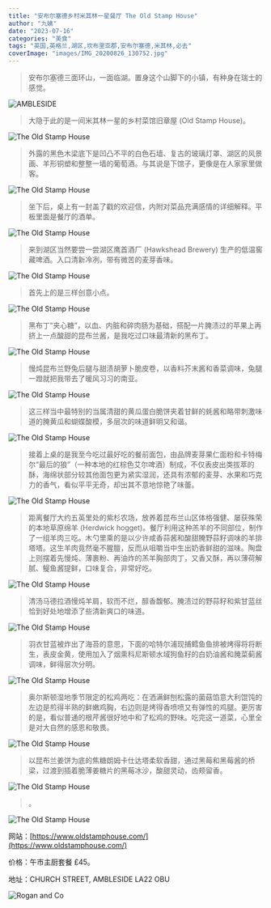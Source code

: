```yaml
---
title: "安布尔塞德乡村米其林一星餐厅 The Old Stamp House"
author: "九姨"
date: "2023-07-16"
categories: "美食"
tags: "英国,英格兰,湖区,坎布里亚郡,安布尔塞德,米其林,必去"
coverImage: "images/IMG_20200826_130752.jpg"
---
```


>安布尔塞德三面环山，一面临湖。置身这个山脚下的小镇，有种身在瑞士的感觉。

![AMBLESIDE](images/IMG_20200824_160705.jpg)

>大隐于此的是一间米其林一星的乡村菜馆旧章屋 (Old Stamp House)。

![The Old Stamp House](images/IMG_20200826_122521.jpg)

>外露的黑色木梁底下是凹凸不平的白色石墙、复古的玻璃灯罩、湖区的风景画、羊形铜塑和整整一墙的葡萄酒。与其说是下馆子，更像是在人家家里做客。

![The Old Stamp House](images/IMG_20200826_131653.jpg)

>坐下后，桌上有一封盖了戳的欢迎信，内附对菜品充满感情的详细解释。平板里面是餐厅的酒单。

![The Old Stamp House](images/IMG_20200826_122720.jpg)

>来到湖区当然要尝一尝湖区鹰首酒厂 (Hawkshead Brewery) 生产的低温窖藏啤酒。入口清新冷冽，带有微苦的麦芽香味。

![The Old Stamp House](images/IMG_20200826_123701.jpg)

>首先上的是三样创意小点。

![The Old Stamp House](images/IMG_20200826_123906.jpg)

>黑布丁“夹心糖”，以血、内脏和碎肉肠为基础，搭配一片腌渍过的苹果上再挤上一点酸甜的昆布兰酱，是我吃过口味最清新的黑布丁。

![The Old Stamp House](images/IMG_20200826_123927.jpg)

>慢炖昆布兰野兔后腿与甜渍胡萝卜脆皮卷，以香料芥末酱和香菜调味，兔腿一蹬就把我带去了暖风习习的南亚。

![The Old Stamp House](images/IMG_20200826_123939.jpg)

>这三样当中最特别的当属清甜的黄瓜蛋白脆饼夹着甘鲜的蚝酱和略带刺激味道的腌黄瓜和蝴蝶酸模，多层次的味道鲜明又和谐。

![The Old Stamp House](images/IMG_20200826_123950.jpg)

>接着上桌的是我至今吃过最好吃的餐前面包，由品牌麦芽果仁面粉和卡特梅尔“最后的狼”（一种本地的红棕色艾尔啤酒）制成，不仅表皮出类拔萃的酥，海绵状部分较其他面包更为紧实湿润，还具有浓郁的麦芽、水果和巧克力的香气，看似平平无奇，却出其不意地惊艳了味蕾。

![The Old Stamp House](images/IMG_20200826_125629.jpg)

>距离餐厅大约五英里处的紫杉农场，放养着昆布兰山区体格强健、屡获殊荣的本地草原绵羊 (Herdwick hogget)。餐厅利用这种羔羊的不同部位，制作了一组羊肉三吃。木勺里乘的是以少许咸香蒜酱和酸甜腌野蒜籽调味的羊排塔塔。这生羊肉竟然毫不腥膻，反而从咀嚼当中生出奶香鲜甜的滋味。陶盘上则摆着先慢炖、薄裹粉、再油炸的羔羊胸部肉丁，又香又酥，再以薄荷解腻、鳀鱼酱提鲜，口味复合，非常好吃。

![The Old Stamp House](images/IMG_20200826_130752.jpg)

>清汤马德拉酒慢炖羊肩，软而不烂，醇香馥郁。腌渍过的野蒜籽和紫甘蓝丝恰到好处地增添了些清新爽口的味道。

![The Old Stamp House](images/IMG_20200826_130737.jpg)

>羽衣甘蓝被炸出了海苔的意思，下面的哈特尔浦现捕鳕鱼鱼排被烤得将将断生，表皮金黄，使用加入了烟熏科尼斯顿水域狗鱼籽的白奶油酱和腌菜蓟酱调味，鲜得层次分明。

![The Old Stamp House](images/IMG_20200826_133106.jpg)

>奥尔斯顿湿地季节限定的松鸡两吃：在洒满鲜刨松露的菌菇馅意大利馄饨的左边是煎得半熟的鲜嫩鸡胸，右边则是烤得香喷喷又有弹性的鸡腿。更厉害的是，看似普通的根芹酱很好地中和了松鸡的野味。吃完这一道菜，心里全是对大自然的感恩和敬畏。

![The Old Stamp House](images/IMG_20200826_135834.jpg)

>以昆布兰姜饼为底的焦糖朗姆卡仕达塔柔软香甜，通过黑莓和黑莓酱的桥梁，过渡到插着脆薄姜糖片的黑莓冰沙，酸甜灵动，齿颊留香。

![The Old Stamp House](images/IMG_20200826_143143.jpg)

>。

![The Old Stamp House](images/IMG_20200826_122453.jpg)


网站：[https://www.oldstamphouse.com/](https://www.oldstamphouse.com/)

价格：午市主厨套餐 £45。

地址：CHURCH STREET, AMBLESIDE LA22 OBU

![Rogan and Co](images/oldstamp.jpg)